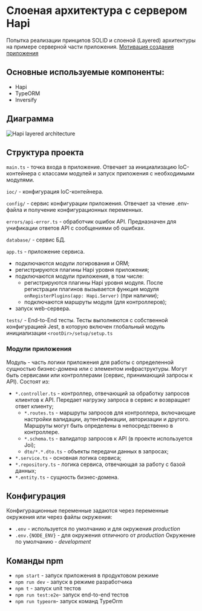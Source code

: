 # Слоеная архитектура с сервером Hapi
Попытка реализации принципов SOLID и слоеной (Layered) архитектуры на примере серверной части приложения.
[Мотивация создания приложения](motivation.md)

## Основные используемые компоненты:
- Hapi
- TypeORM
- Inversify

## Диаграмма

![Hapi layered architecture](https://github.com/alexmyt/hapi-layered-arch/assets/37371343/be72aad9-95ab-477e-b6c1-f800e9c0b042)

## Структура проекта
`main.ts` - точка входа в приложение. Отвечает за инициализацию IoC-контейнера с классами модулей и запуск приложения с необходимыми модулями.

`ioc/` - конфигурация IoC-контейнера.

`config/` - сервис конфигурации приложения. Отвечает за чтение .env-файла и получение конфигурационных переменных.

`errors/api-error.ts` - обработчик ошибок API. Предназначен для унификации ответов API с сообщениями об ошибках.

`database/` - сервис БД.

`app.ts` - приложение сервиса.
  - подключаются модули логирования и ORM;
  - регистрируются плагины Hapi уровня приложения;
  - подключаются модули приложения, в том числе:
    - регистрируются плагины Hapi уровня модуля. После регистрации плагинов вызывается функция модуля `onRegisterPlugins(app: Hapi.Server)` (при наличии);
    - подключаются маршруты модуля (для контроллеров);
  - запуск web-сервера.

`tests/` - End-to-End тесты. Тесты выполняются с собственной конфигурацией Jest, в которую включен глобальный модуль инициализации `<rootDir>/setup/setup.ts`

### Модули приложения
Модуль - часть логики приложения для работы с определенной сущностью бизнес-домена или с элементом инфраструктуры. Могут быть сервисами или контроллерами (сервис, принимающий запросы к API). Состоят из:
- `*.controller.ts` - контроллер, отвечающий за обработку запросов клиентов к API. Передает нагрузку запроса в сервис и возвращает ответ клиенту;
  - `*.routes.ts` - маршруты запросов для контроллера, включающие настройки валидации, аутентификации, авторизации и другого. Маршруты могут быть определены в непосредственно в контроллере.
  - `*.schema.ts` - валидатор запросов к API (в проекте используется Joi);
  - `dto/*.*.dto.ts` - объекты передачи данных в запросах;
- `*.service.ts` - основная логика сервиса;
- `*.repository.ts` - логика сервиса, отвечающая за работу с базой данных;
- `*.entity.ts` - сущность бизнес-домена.

## Конфигурация
Конфигурационные переменные задаются через переменные окружения или через файлы окружения:
- `.env` - используется по умолчанию и для окружения _production_
- `.env.{NODE_ENV}` - для окружения отличного от _production_
Окружение по умолчанию - _development_

## Команды npm
- `npm start` - запуск приложения в продуктовом режиме
- `npm run dev` - запуск в режиме разработчика
- `npm t` - запуск unit тестов
- `npm run test:e2e`- запуск end-to-end тестов
- `npm run typeorm`- запуск команд TypeOrm
